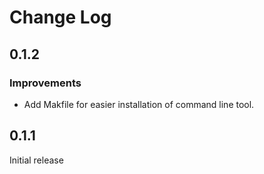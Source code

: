 # Change Log

## 0.1.2

### Improvements

* Add Makfile for easier installation of command line tool. 

## 0.1.1

Initial release





